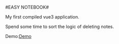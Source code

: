 #EASY NOTEBOOK#

My first compiled vue3 application.

Spend some time to sort the logic of deleting notes.

Demo:[Demo](https://superyngo.github.io/EasyNotebook_Vue3/)
